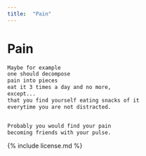 ```yaml
---
title:  "Pain"
---
```


# Pain

```markdown
Maybe for example
one should decompose
pain into pieces
eat it 3 times a day and no more,
except...
that you find yourself eating snacks of it
everytime you are not distracted.


Probably you would find your pain
becoming friends with your pulse.
```

{% include license.md %}
